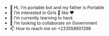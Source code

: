- 👋 Hi, I’m portable bot and my father is Portable
- 👀 I’m interested in Girls 👩 like ❤️ 
- 🌱 I’m currently learning to hack 
- 💞️ I’m looking to collaborate on Government 
- 📫 How to reach me on +233558801398

<!---
A230-UI/A230-UI is a ✨ special ✨ repository because its `README.md` (this file) appears on your GitHub profile.
You can click the Preview link to take a look at your changes.
--->
